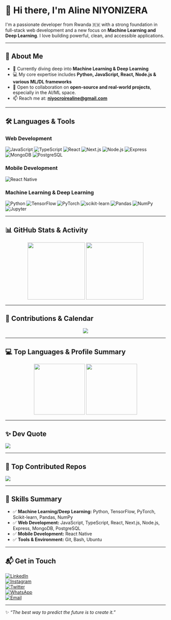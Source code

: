 # 👋 Hi there, I'm Aline NIYONIZERA

I'm a passionate developer from Rwanda 🇷🇼 with a strong foundation in full-stack web development and a new focus on **Machine Learning and Deep Learning**. I love building powerful, clean, and accessible applications.

---

## 🚀 About Me

- 🌱 Currently diving deep into **Machine Learning & Deep Learning**
- 💻 My core expertise includes **Python, JavaScript, React, Node.js & various ML/DL frameworks**
- 🤝 Open to collaboration on **open-source and real-world projects**, especially in the AI/ML space.
- 📫 Reach me at: **niyocroirealine@gmail.com**

---

## 🛠️ Languages & Tools

### Web Development
![JavaScript](https://img.shields.io/badge/JavaScript-F7DF1E?style=for-the-badge&logo=javascript&logoColor=black) 
![TypeScript](https://img.shields.io/badge/TypeScript-3178C6?style=for-the-badge&logo=typescript&logoColor=white) 
![React](https://img.shields.io/badge/React-20232A?style=for-the-badge&logo=react&logoColor=61DAFB) 
![Next.js](https://img.shields.io/badge/Next.js-000000?style=for-the-badge&logo=nextdotjs&logoColor=white) 
![Node.js](https://img.shields.io/badge/Node.js-339933?style=for-the-badge&logo=node.js&logoColor=white) 
![Express](https://img.shields.io/badge/Express.js-000000?style=for-the-badge&logo=express&logoColor=white) 
![MongoDB](https://img.shields.io/badge/MongoDB-4EA94B?style=for-the-badge&logo=mongodb&logoColor=white) 
![PostgreSQL](https://img.shields.io/badge/PostgreSQL-316192?style=for-the-badge&logo=postgresql&logoColor=white)

### Mobile Development
![React Native](https://img.shields.io/badge/React_Native-20232A?style=for-the-badge&logo=react&logoColor=61DAFB)

### Machine Learning & Deep Learning
![Python](https://img.shields.io/badge/Python-3776AB?style=for-the-badge&logo=python&logoColor=white) 
![TensorFlow](https://img.shields.io/badge/TensorFlow-FF6F00?style=for-the-badge&logo=tensorflow&logoColor=white) 
![PyTorch](https://img.shields.io/badge/PyTorch-EE4C2C?style=for-the-badge&logo=pytorch&logoColor=white) 
![scikit-learn](https://img.shields.io/badge/scikit--learn-F7931E?style=for-the-badge&logo=scikit-learn&logoColor=white) 
![Pandas](https://img.shields.io/badge/Pandas-150458?style=for-the-badge&logo=pandas&logoColor=white) 
![NumPy](https://img.shields.io/badge/NumPy-013243?style=for-the-badge&logo=numpy&logoColor=white) 
![Jupyter](https://img.shields.io/badge/Jupyter-F37626?style=for-the-badge&logo=jupyter&logoColor=white)

---

## 📊 GitHub Stats & Activity

<div align="center">


  <img src="https://github-readme-stats.vercel.app/api?username=Aline-CROIRE&show_icons=true&include_all_commits=true&count_private=true&theme=tokyonight" height="180px" />
   <img src="https://github-readme-streak-stats-eight.vercel.app?user=Aline-CROIRE&theme=tokyonight&hide_border=false" height="180px" />
</div>

---

## 🌱 Contributions & Calendar

<div align="center">
 <img src="https://github-readme-activity-graph.vercel.app/graph?username=Aline-CROIRE&theme=react-dark&custom_title=Aline's%20GitHub%20Activity%20Graph&hide_border=false" />

</div>

---

## 💻 Top Languages & Profile Summary

<div align="center">
  <img src="https://github-readme-stats.vercel.app/api/top-langs/?username=Aline-CROIRE&layout=compact&theme=tokyonight" height="160px" />
  <img src="https://github-profile-summary-cards.vercel.app/api/cards/profile-details?username=Aline-CROIRE&theme=tokyonight" height="160px" />
</div>

---

## ✨ Dev Quote
![](https://quotes-github-readme.vercel.app/api?type=horizontal&theme=tokyonight)

---

## 📌 Top Contributed Repos
![](https://github-contributor-stats.vercel.app/api?username=Aline-CROIRE&limit=10&theme=tokyonight&combine_all_yearly_contributions=true)

---

## 📝 Skills Summary

- ✅ **Machine Learning/Deep Learning:** Python, TensorFlow, PyTorch, Scikit-learn, Pandas, NumPy  
- ✅ **Web Development:** JavaScript, TypeScript, React, Next.js, Node.js, Express, MongoDB, PostgreSQL  
- ✅ **Mobile Development:** React Native  
- ✅ **Tools & Environment:** Git, Bash, Ubuntu  

---

## 📬 Get in Touch

[![LinkedIn](https://img.shields.io/badge/LinkedIn-Connect-blue?style=flat-square&logo=linkedin)](https://www.linkedin.com/in/niyonizera-aline-105884291/)  
[![Instagram](https://img.shields.io/badge/Instagram-Follow-orange?style=flat-square&logo=instagram)](https://www.instagram.com/croire_aline/)  
[![Twitter](https://img.shields.io/twitter/follow/AlineNiyon99024?style=social)](https://twitter.com/AlineNiyon99024)  
[![WhatsApp](https://img.shields.io/badge/WhatsApp-Chat-brightgreen?style=flat-square&logo=whatsapp)](https://wa.me/250790635120)  
[![Email](https://img.shields.io/badge/Email-Send%20me%20an%20email-red?style=flat-square&logo=gmail)](mailto:niyocroirealine@gmail.com)

---

✨ _“The best way to predict the future is to create it.”_
